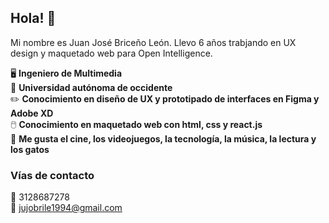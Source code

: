 ## Hola! 👋

Mi nombre es Juan José Briceño León. Llevo 6 años trabjando en UX design y maquetado web para Open Intelligence.

🖥️ **Ingeniero de Multimedia**  
🏫 **Universidad autónoma de occidente**   
✏️ **Conocimiento en diseño de UX y prototipado de interfaces en Figma y Adobe XD**  
🖱️ **Conocimiento en maquetado web con html, css y react.js**  
👱 **Me gusta el cine, los videojuegos, la tecnología, la música, la lectura y los gatos**

### Vías de contacto

📱 3128687278  
📧 jujobrile1994@gmail.com

